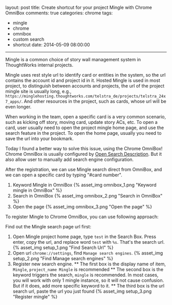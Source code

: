 layout: post
title: Create shortcut for your project Mingle with Chrome OmniBox
comments: true
categories: chrome
tags:
  - mingle
  - chrome
  - omnibox
  - custom search
  - shortcut
date: 2014-05-09 08:00:00
---
Mingle is a common choice of story wall management system in ThoughtWorks internal projects.

Mingle uses rest style url to identify card or entities in the system, so the url contains the account id and project id in it.
Hosted Mingle is used in most project, to distinguish between accounts and projects, the url of the project mingle site is usually long, e.g., `https://minglehosting.thoughtworks.com/telstra_de/projects/telstra_24x7_apps/`. And other resources in the project, such as cards, whose url will be even longer.

When working in the team, open a specific card is a very common scenario, such as kicking off story, moving card, update story ACs, etc. To open a card, user usually need to open the project mingle home page, and use the search feature in the project. To open the home page, usually you need to save the url into your bookmark.

Today I found a better way to solve this issue, using the Chrome OmniBox! Chrome OmniBox is usually configured by [Open Search Description](http://www.opensearch.org/Home). But it also allow user to manually add search engine configuration.

After the registration, we can use Mingle search direct from OmniBox, and we can open a specific card by typing "#card number".

1. Keyword Mingle in OmniBox
{% asset_img omnibox_1.png "Keyword mingle in OmniBox" %}
2. Search in OmniBox
{% asset_img omnibox_2.png "Search in OmniBox" %}
3. Open the page
{% asset_img omnibox_3.png "Open the page" %}

To register Mingle to Chrome OmniBox, you can use following approach:

Find out the Mingle search page url first:

1. Open Mingle project home page, type `test` in the Search Box. Press enter, copy the url, and replace word `test` with `%s`. That's the search url.
{% asset_img setup_1.png "Find Search Url" %}
2. Open url `chrome://settings`, find `Manage search engines`.
{% asset_img setup_2.png "Find Manage search engines" %}
3. Register new search engine.
  ** The first box is the display name of item, `Mingle`, `project_name Mingle` is recommended
  ** The second box is the keyword triggers the search, `mingle` is recommended. In most cases, you will work with only 1 mingle instance, so it will not cause confusion. But if it does, add more specific keyword to it.
  ** The third box is the url search url, paste the url you just found
{% asset_img setup_3.png "Register mingle" %}
